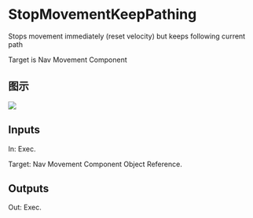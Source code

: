 # StopMovementKeepPathing

Stops movement immediately (reset velocity) but keeps following current path

Target is Nav Movement Component

## 图示

![]($-20221218-18251847.png)

## Inputs

In: Exec.

Target: Nav Movement Component Object Reference.  

## Outputs

Out: Exec.

